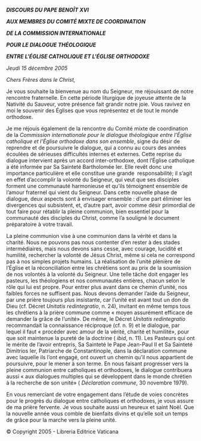 ***DISCOURS DU PAPE BENOÎT XVI***

***AUX MEMBRES DU COMITÉ MIXTE DE COORDINATION***

***DE LA COMMISSION INTERNATIONALE***

***POUR LE DIALOGUE THÉOLOGIQUE***

***ENTRE L'ÉGLISE CATHOLIQUE ET L'ÉGLISE ORTHODOXE***

*Jeudi 15 décembre 2005*

*Chers Frères dans le Christ,*

Je vous souhaite la bienvenue au nom du Seigneur, me réjouissant de notre rencontre fraternelle. En cette période liturgique de joyeuse attente de la Nativité du Sauveur, votre présence fait grandir notre joie. Vous ravivez en moi le souvenir des Églises que vous représentez et de tout le monde orthodoxe.

Je me réjouis également de la rencontre du Comité mixte de coordination de la *Commission internationale pour le dialogue théologique entre l’Église catholique et l’Église orthodoxe dans son ensemble*, signe du désir de reprendre et de poursuivre le dialogue, qui a connu au cours des années écoulées de sérieuses difficultés internes et externes. Cette reprise du dialogue intervient après un accord inter-orthodoxe, dont l’Église catholique a été informée par Sa Sainteté Bartholomée Ier. Elle revêt donc une importance particulière et elle constitue une grande  responsabilité; il s’agit en effet d’accomplir la volonté du Seigneur, qui veut que ses disciples forment une communauté harmonieuse et qu’ils témoignent ensemble de l’amour fraternel qui vient du Seigneur. Dans cette nouvelle phase de dialogue, deux aspects sont à envisager ensemble : d’une part éliminer les divergences qui subsistent, et, d’autre part, avoir comme désir primordial de tout faire pour rétablir la pleine communion, bien essentiel pour la communauté des disciples du Christ, comme l’a souligné le document préparatoire à votre travail.

La pleine communion vise à une communion dans la vérité et dans la charité. Nous ne pouvons pas nous contenter d’en rester à des stades intermédiaires, mais nous devons sans cesse, avec courage, lucidité et humilité, rechercher la volonté de Jésus Christ, même si cela ne correspond pas à nos simples projets humains. La réalisation de l’unité plénière de l’Église et la réconciliation entre les chrétiens sont au prix de la soumission de nos volontés à la volonté du Seigneur. Une telle tâche doit engager les pasteurs, les théologiens et nos communautés entières, chacun selon le rôle qui lui est propre. Pour entrer plus avant dans ce chemin d’unité, nos faibles forces ne suffisent pas. Nous devons demander l’aide du Seigneur, par une prière toujours plus insistante, car l’unité est avant tout un don de Dieu (cf. Décret *Unitatis redintegratio*, n. 24), invitant en même temps tous les chrétiens à la prière commune comme « moyen assurément efficace de demander la grâce de l’unité». De même, le Décret *Unitatis redintegratio* recommandait la connaissance réciproque (cf. n. 9) et le dialogue, par lequel il faut « procéder avec amour de la vérité, charité et humilité», pour que soit maintenue la pureté de la doctrine ( *ibid*, n. 11). Les Pasteurs qui ont le mérite de l’avoir entrepris, Sa Sainteté le Pape Jean-Paul II et Sa Sainteté Dimitrios Ier, Patriarche de Constantinople, dans la déclaration commune avec laquelle ils l’ont engagé, ont ouvert un chemin qu’il nous appartient de poursuivre, pour le mener à son terme. En nous faisant progresser vers la pleine communion entre catholiques et orthodoxes, le dialogue contribuera aussi « aux dialogues multiples qui se développent dans le monde chrétien à la recherche de son unité» ( *Déclaration commune*, 30 novembre 1979).

En vous remerciant de votre engagement dans l’étude de voies concrètes pour le progrès du dialogue entre catholiques et orthodoxes, je vous assure de ma prière fervente. Je vous souhaite aussi un heureux et saint Noël. Que la nouvelle année vous comble de bienfaits divins et qu’elle soit un temps de grâce pour la marche vers la pleine unité.

© Copyright 2005 - Libreria Editrice Vaticana